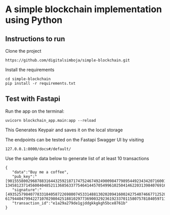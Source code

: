# A simple blockchain implementation using Python

## Instructions to run
Clone the project

```
https://github.com/digitalsimboja/simple-blockchain.git

```

Install the requirements
```
cd simple-blockchain
pip install -r requirements.txt

```
## Test with Fastapi
Run the app on the terminal:
```
uvicorn blockchain_app.main:app --reload
```
This Generates Keypair and saves it on the local storage

The endpoints can be tested on the Fastapi Swagger UI by visiting
```
127.0.0.1:8000/docs#/default/
```

Use the sample data below to generate list of at least 10 transactions
```
{
   "data":"Buy me a coffee",
   "pub_key":"[90155580029687883164432592187174752467492490098477989544923434207160016494724, 13458123714560040485211368563377546414457054996102504146220313984076916101699]",
   "signature":"[49352579840778331840587226980074533148813020209416002427540746677125201223893, 61794404799422710702980425188102977369003292361923370115807578184059711941988]",
   "transaction_id":"e1a29a279de1gjddgkkgkgh5bce8761b"
}
```



